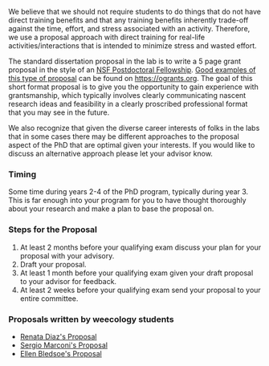 We believe that we should not require students to do things that do not have direct training benefits and that any training benefits inherently trade-off against the time, effort, and stress associated with an activity. Therefore, we use a proposal approach with direct training for real-life activities/interactions that is intended to minimize stress and wasted effort.

The standard dissertation proposal in the lab is to write a 5 page grant proposal in the style of an [NSF Postdoctoral Fellowship](https://www.nsf.gov/funding/pgm_summ.jsp?pims_id=503622). [Good examples of this type of proposal](https://www.ogrants.org/programs#nsf-postdoctoral-fellowship-in-biology) can be found on https://ogrants.org. The goal of this short format proposal is to give you the opportunity to gain experience with grantsmanship, which typically involves clearly communicating nascent research ideas and feasibility in a clearly proscribed professional format that you may see in the future.

We also recognize that given the diverse career interests of folks in the labs that in some cases there may be different approaches to the proposal aspect of the PhD that are optimal given your interests. If you would like to discuss an alternative approach please let your advisor know.

### Timing

Some time during years 2-4 of the PhD program, typically during year 3. This is far enough into your program for you to have thought thoroughly about your research and make a plan to base the proposal on.

### Steps for the Proposal

1. At least 2 months before your qualifying exam discuss your plan for your proposal with your advisory.
2. Draft your proposal.
3. At least 1 month before your qualifying exam given your draft proposal to your advisor for feedback.
4. At least 2 weeks before your qualifying exam send your proposal to your entire committee.

### Proposals written by weecology students

* [Renata Diaz's Proposal](https://github.com/weecology/lab-wiki/blob/main/uploads/dissertation-proposal-renata-diaz.pdf)
* [Sergio Marconi's Proposal](https://github.com/weecology/lab-wiki/blob/main/uploads/dissertation-proposal-sergio-marconi.pdf)
* [Ellen Bledsoe's Proposal](https://github.com/weecology/lab-wiki/blob/main/uploads/dissertation-proposal-ellen-bledsoe.pdf)